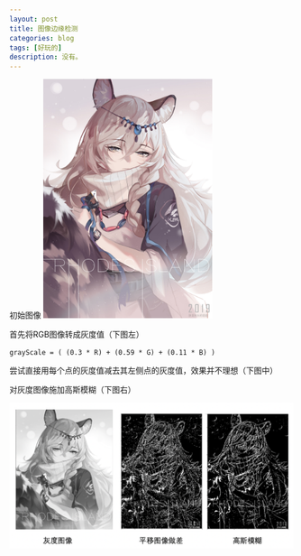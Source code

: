 ```yaml
---
layout: post
title: 图像边缘检测
categories: blog
tags: [好玩的]
description: 没有。
---
```


初始图像
<img src="/img2019/miyuki0.png" width = "300" height = "424" alt="miyuki"/>

首先将RGB图像转成灰度值（下图左）
```
grayScale = ( (0.3 * R) + (0.59 * G) + (0.11 * B) )
```
尝试直接用每个点的灰度值减去其左侧点的灰度值，效果并不理想（下图中）

对灰度图像施加高斯模糊（下图右）

![1](/img2019/miyuki1.png)





